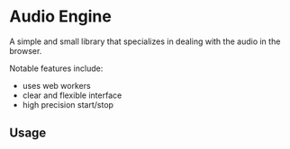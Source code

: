 # Audio Engine

A simple and small library that specializes in dealing with the audio in the browser.

Notable features include:

- uses web workers
- clear and flexible interface
- high precision start/stop

## Usage
